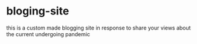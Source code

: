 # bloging-site
this is a custom made blogging site in response to share your views about the current undergoing pandemic

